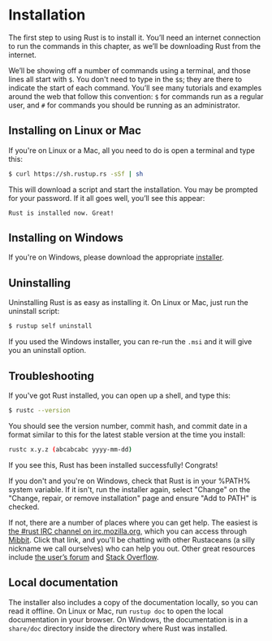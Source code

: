 # Installation

The first step to using Rust is to install it. You’ll need an internet
connection to run the commands in this chapter, as we’ll be downloading Rust
from the internet.

We’ll be showing off a number of commands using a terminal, and those lines all
start with `$`. You don't need to type in the `$`s; they are there to indicate
the start of each command. You’ll see many tutorials and examples around the web
that follow this convention: `$` for commands run as a regular user, and `#`
for commands you should be running as an administrator.

## Installing on Linux or Mac

If you're on Linux or a Mac, all you need to do is open a terminal and type
this:

```bash
$ curl https://sh.rustup.rs -sSf | sh
```

This will download a script and start the installation. You may be prompted for
your password. If it all goes well, you’ll see this appear:

```text
Rust is installed now. Great!
```

## Installing on Windows

If you're on Windows, please download the appropriate [installer][install-page].

[install-page]: https://www.rust-lang.org/install.html

## Uninstalling

Uninstalling Rust is as easy as installing it. On Linux or Mac, just run
the uninstall script:

```bash
$ rustup self uninstall
```

If you used the Windows installer, you can re-run the `.msi` and it will give
you an uninstall option.

## Troubleshooting

If you've got Rust installed, you can open up a shell, and type this:

```bash
$ rustc --version
```

You should see the version number, commit hash, and commit date in a format
similar to this for the latest stable version at the time you install:

```bash
rustc x.y.z (abcabcabc yyyy-mm-dd)
```

If you see this, Rust has been installed successfully!
Congrats!

If you don't and you're on Windows, check that Rust is in your %PATH% system
variable. If it isn't, run the installer again, select "Change" on the "Change,
repair, or remove installation" page and ensure "Add to PATH" is checked.

If not, there are a number of places where you can get help. The easiest is
[the #rust IRC channel on irc.mozilla.org][irc], which you can access through
[Mibbit][mibbit]. Click that link, and you'll be chatting with other Rustaceans
(a silly nickname we call ourselves) who can help you out. Other great resources
include [the user’s forum][users] and [Stack Overflow][stackoverflow].

[irc]: irc://irc.mozilla.org/#rust
[mibbit]: http://chat.mibbit.com/?server=irc.mozilla.org&channel=%23rust
[users]: https://users.rust-lang.org/
[stackoverflow]: http://stackoverflow.com/questions/tagged/rust

## Local documentation

The installer also includes a copy of the documentation locally, so you can
read it offline. On Linux or Mac, run `rustup doc` to open the local
documentation in your browser. On Windows, the documentation is in a
`share/doc` directory inside the directory where Rust was installed.
